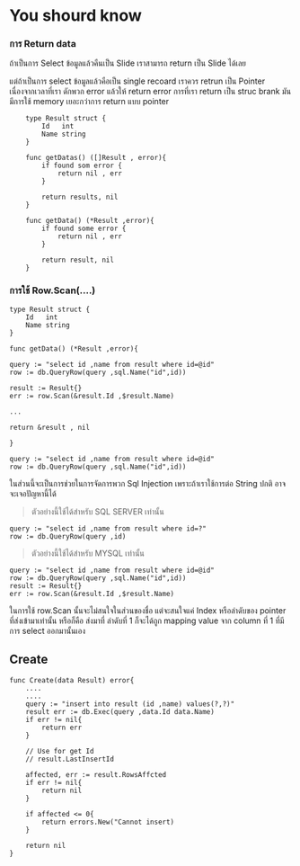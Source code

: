 # You shourd know

### การ Return data

ถ้าเป็นการ Select ข้อมูลแล้วคืนเป็น Slide เราสามารถ return เป็น Slide ได้เลย

แต่ถ้าเป็นการ select ข้อมูลแล้วคือเป็น single recoard เราควร retrun เป็น Pointer เนื่องจากเวลาที่เรา ดักพวก error แล้วให้ return error การที่เรา return เป็น struc brank มันมีการใช้ memory เยอะกว่าการ return แบบ pointer

```golang
    type Result struct {
        Id   int
        Name string
    }

    func getDatas() ([]Result , error){
        if found som error {
            return nil , err
        }

        return results, nil
    }

    func getData() (*Result ,error){
        if found some error {
            return nil , err
        }

        return result, nil
    }

```

### การใช้ Row.Scan(....)

```golang
type Result struct {
    Id   int
    Name string
}

func getData() (*Result ,error){

query := "select id ,name from result where id=@id"
row := db.QueryRow(query ,sql.Name("id",id))

result := Result{}
err := row.Scan(&result.Id ,$result.Name)

...

return &result , nil

}

```

```golang
query := "select id ,name from result where id=@id"
row := db.QueryRow(query ,sql.Name("id",id))
```

ในส่วนนี้จะเป็นการช่วยในการจัดการพวก Sql Injection เพราะถ้าเราใช้การต่อ String ปกติ อาจจะเจอปัญหานี้ได้ 
> ตัวอย่างนี้ใช้ได้สำหรับ SQL SERVER เท่านั้น


```golang
query := "select id ,name from result where id=?"
row := db.QueryRow(query ,id)
```
> ตัวอย่างนี้ใช้ได้สำหรับ MYSQL เท่านั้น


```golang 
query := "select id ,name from result where id=@id"
row := db.QueryRow(query ,sql.Name("id",id))
result := Result{}
err := row.Scan(&result.Id ,$result.Name)
```

ในการใช้ row.Scan นั้นจะไม่สนใจในส่วนของชื่อ แต่จะสนใจแค่ Index หรือลำดับของ pointer ที่ส่งเข้ามาเท่านั้น หรือก็คือ ส่งมาที่ ลำดับที่ 1 ก็จะได้ถูก mapping value จาก column ที่ 1 ที่มีการ select ออกมานั้นเอง


## Create

```golang
func Create(data Result) error{
    ....
    ....
    query := "insert into result (id ,name) values(?,?)"
    result err := db.Exec(query ,data.Id data.Name)
    if err != nil{
        return err
    }

    // Use for get Id
    // result.LastInsertId 
    
    affected, err := result.RowsAffcted
    if err != nil{
        return nil
    }

    if affected <= 0{
        return errors.New("Cannot insert)
    }

    return nil
}
```


